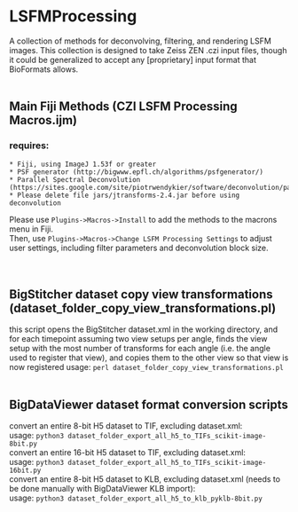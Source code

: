 # LSFMProcessing
A collection of methods for deconvolving, filtering, and rendering LSFM images. This collection is designed to take Zeiss ZEN .czi input files, though it could be generalized to accept any [proprietary] input format that BioFormats allows.
<br><br>
## Main Fiji Methods (CZI LSFM Processing Macros.ijm)
### requires: 
    * Fiji, using ImageJ 1.53f or greater
    * PSF generator (http://bigwww.epfl.ch/algorithms/psfgenerator/)
    * Parallel Spectral Deconvolution (https://sites.google.com/site/piotrwendykier/software/deconvolution/parallelspectraldeconvolution)
    * Please delete file jars/jtransforms-2.4.jar before using deconvolution

Please use `Plugins->Macros->Install` to add the methods to the macrons menu in Fiji.<br>
Then, use `Plugins->Macros->Change LSFM Processing Settings` to adjust user settings, including filter parameters and deconvolution block size.<br>
<br><br>
## BigStitcher dataset copy view transformations (dataset_folder_copy_view_transformations.pl)
 this script opens the BigStitcher dataset.xml in the working directory, and for each timepoint assuming two view setups per angle, finds the view setup with the most number of transforms for each angle (i.e. the angle used to register that view), and copies them to the other view so that view is now registered
 usage: `perl dataset_folder_copy_view_transformations.pl`
<br><br>
## BigDataViewer dataset format conversion scripts
 convert an entire 8-bit H5 dataset to TIF, excluding dataset.xml:<br>
  usage: `python3 dataset_folder_export_all_h5_to_TIFs_scikit-image-8bit.py`<br>
 convert an entire 16-bit H5 dataset to TIF, excluding dataset.xml:<br>
  usage: `python3 dataset_folder_export_all_h5_to_TIFs_scikit-image-16bit.py`<br>
 convert an entire 8-bit H5 dataset to KLB, excluding dataset.xml (needs to be done manually with BigDataViewer KLB import):<br>
  usage: `python3 dataset_folder_export_all_h5_to_klb_pyklb-8bit.py`<br>
